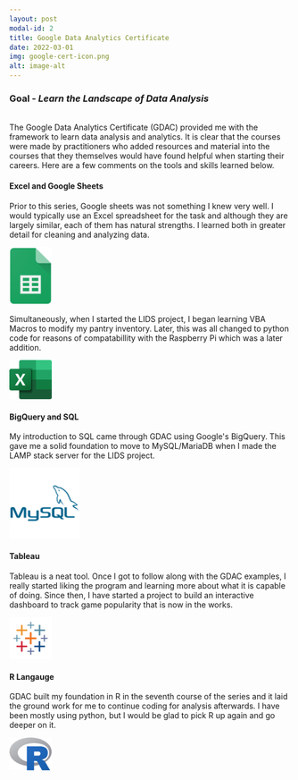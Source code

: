 ```yaml
---
layout: post
modal-id: 2
title: Google Data Analytics Certificate
date: 2022-03-01
img: google-cert-icon.png
alt: image-alt
---
```

### Goal - *Learn the Landscape of Data Analysis*

<br>
The Google Data Analytics Certificate (GDAC) provided me with the framework to learn data analysis and analytics. It is clear that the courses were made by practitioners who added resources and material into the courses that they themselves would have found helpful when starting their careers. Here are a few comments on the tools and skills learned below.
<br>

#### Excel and Google Sheets

Prior to this series, Google sheets was not something I knew very well. I would typically use an Excel spreadsheet for the task and although they are largely similar, each of them has natural strengths. I learned both in greater detail for cleaning and analyzing data.

<img src="\img\portfolio\google_sheets.png" alt="no_image" style="width:15%"/>

Simultaneously, when I started the LIDS project, I began learning VBA Macros to modify my pantry inventory. Later, this was all changed to python code for reasons of compatabillity with the Raspberry Pi which was a later addition.

<img src="\img\portfolio\microsoft_excel.png" alt="no_image" style="width:15%"/>

#### BigQuery and SQL

My introduction to SQL came through GDAC using Google's BigQuery. This gave me a solid foundation to move to MySQL/MariaDB when I made the LAMP stack server for the LIDS project.

<img src="\img\portfolio\mysql.png" alt="no_image" style="width:25%"/>

#### Tableau

Tableau is a neat tool. Once I got to follow along with the GDAC examples, I really started liking the program and learning more about what it is capable of doing. Since then, I have started a project to build an interactive dashboard to track game popularity that is now in the works.

<img src="\img\portfolio\tableau.png" alt="no_image" style="width:15%"/>

#### R Langauge

GDAC built my foundation in R in the seventh course of the series and it laid the ground work for me to continue coding for analysis afterwards. I have been mostly using python, but I would be glad to pick R up again and go deeper on it.

<img src="\img\portfolio\R.png" alt="no_image" style="width:15%"/>

<br>
<br>
